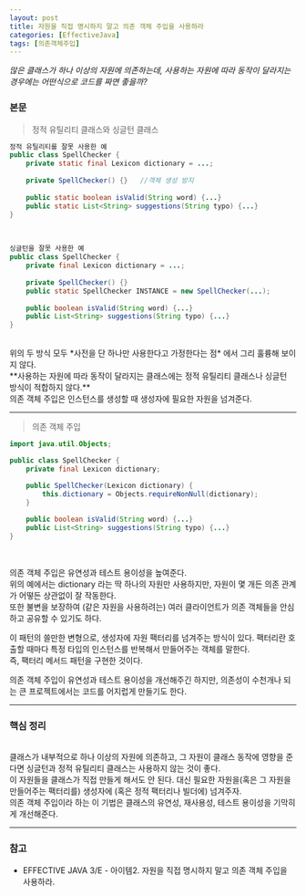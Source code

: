 ```yaml
---
layout: post
title: 자원을 직접 명시하지 말고 의존 객체 주입을 사용하라
categories: [EffectiveJava]
tags: [의존객체주입]
---
```


_많은 클래스가 하나 이상의 자원에 의존하는데, 사용하는 자원에 따라 동작이 달라지는 경우에는 어떤식으로 코드를 짜면 좋을까?_<br>



### 본문

> 정적 유틸리티 클래스와 싱글턴 클래스

~~~java
정적 유틸리티를 잘못 사용한 예
public class SpellChecker {
    private static final Lexicon dictionary = ...;
    
    private SpellChecker() {}   //객체 생성 방지
    
    public static boolean isValid(String word) {...}
    public static List<String> suggestions(String typo) {...}
}
~~~
<br>

~~~java
싱글턴을 잘못 사용한 예
public class SpellChecker {
    private final Lexicon dictionary = ...;
    
    private SpellChecker() {}
    public static SpellChecker INSTANCE = new SpellChecker(...);
    
    public boolean isValid(String word) {...}
    public List<String> suggestions(String typo) {...}
}
~~~

<br>
위의 두 방식 모두 *사전을 단 하나만 사용한다고 가정한다는 점* 에서 그리 훌륭해 보이지 않다.<br>
**사용하는 자원에 따라 동작이 달라지는 클래스에는 정적 유틸리티 클래스나 싱글턴 방식이 적합하지 않다.**<br>
의존 객체 주입은 인스턴스를 생성할 때 생성자에 필요한 자원을 넘겨준다.
<hr>

> 의존 객체 주입

~~~java
import java.util.Objects;

public class SpellChecker {
    private final Lexicon dictionary;

    public SpellChecker(Lexicon dictionary) {
        this.dictionary = Objects.requireNonNull(dictionary);
    }
    
    public boolean isValid(String word) {...}
    public List<String> suggestions(String typo) {...}
}
~~~
<br>

의존 객체 주입은 유연성과 테스트 용이성을 높여준다.<br>
위의 예에서는 dictionary 라는 딱 하나의 자원만 사용하지만, 자원이 몇 개든 의존 관계가 어떻든 상관없이 잘 작동한다.<br>
또한 불변을 보장하여 (같은 자원을 사용하려는) 여러 클라이언트가 의존 객체들을 안심하고 공유할 수 있기도 하다.<br>

이 패턴의 쓸만한 변형으로, 생성자에 자원 팩터리를 넘겨주는 방식이 있다. 팩터리란 호출할 때마다 특정 타입의 인스턴스를 반복해서 만들어주는 객체를 말한다.<br>
즉, 팩터리 메서드 패턴을 구현한 것이다.<br>

의존 객체 주입이 유연성과 테스트 용이성을 개선해주긴 하지만, 의존성이 수천개나 되는 큰 프로젝트에서는 코드를 어지럽게 만들기도 한다.<br>
<hr>

### 핵심 정리
<br>
클래스가 내부적으로 하나 이상의 자원에 의존하고, 그 자원이 클래스 동작에 영향을 준다면 싱글턴과 정적 유틸리티 클래스는 사용하지 않는 것이 좋다.<br>
이 자원들을 클래스가 직접 만들게 해서도 안 된다. 대신 필요한 자원을(혹은 그 자원을 만들어주는 팩터리를) 생성자에 (혹은 정적 팩터리나 빌더에) 넘겨주자.<br>
의존 객체 주입이라 하는 이 기법은 클래스의 유연성, 재사용성, 테스트 용이성을 기막히게 개선해준다.

<hr>

### 참고
* EFFECTIVE JAVA 3/E - 아이템2. 자원을 직접 명시하지 말고 의존 객체 주입을 사용하라.